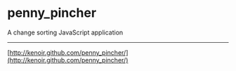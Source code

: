 penny_pincher
=============

A change sorting JavaScript application

* * *

[http://kenoir.github.com/penny_pincher/](http://kenoir.github.com/penny_pincher/)

